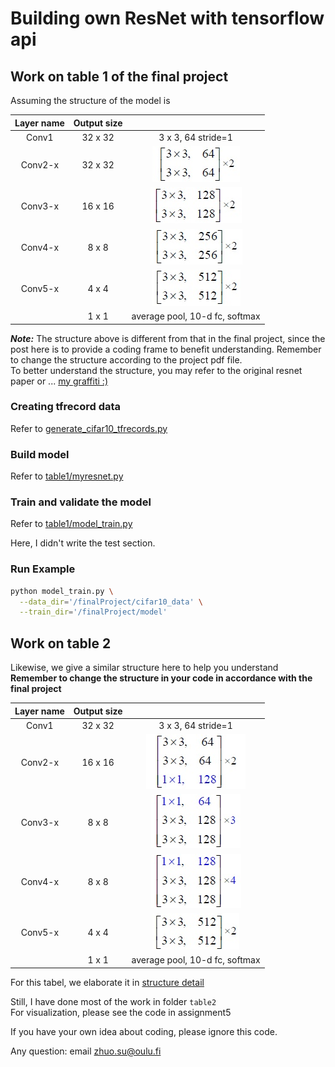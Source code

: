 # Building own ResNet with tensorflow api 
## Work on table 1 of the final project
Assuming the structure of the model is<br> 

|Layer name|Output size| |
|:--------:|:---------:|:--------:|
|Conv1| 32 x 32 | 3 x 3, 64 stride=1 |
|Conv2-x| 32 x 32 |![](images/table1_conv2.jpg)|
|Conv3-x| 16 x 16 |![](images/table1_conv3.jpg)|
|Conv4-x| 8 x 8 |![](images/table1_conv4.jpg)|
|Conv5-x| 4 x 4 |![](images/table1_conv5.jpg)|
| | 1 x 1 | average pool, 10-d fc, softmax |

***Note:*** The structure above is different from that in the final project, since the post here is to provide a coding frame to benefit understanding. Remember to change the structure according to the project pdf file.<br> 
To better understand the structure, you may refer to the original resnet paper or ... [my graffiti :)](images/table1.jpg)<br>

### Creating tfrecord data 
Refer to [generate_cifar10_tfrecords.py](utils/generate_cifar10_tfrecords.py)

### Build model 
Refer to [table1/myresnet.py](table1/myresnet.py)

### Train and validate the model 
Refer to [table1/model_train.py](table1/model_train.py)<br> 

Here, I didn't write the test section.

### Run Example 
```bash 
python model_train.py \
  --data_dir='/finalProject/cifar10_data' \
  --train_dir='/finalProject/model'
```

## Work on table 2 
Likewise, we give a similar structure here to help you understand <br> 
**Remember to change the structure in your code in accordance with the final project**

|Layer name|Output size| |
|:--------:|:---------:|:--------:|
|Conv1| 32 x 32 | 3 x 3, 64 stride=1 |
|Conv2-x| 16 x 16 |![](images/table2_conv2.jpg)|
|Conv3-x| 8 x 8 |![](images/table2_conv3.jpg)|
|Conv4-x| 8 x 8 |![](images/table2_conv4.jpg)|
|Conv5-x| 4 x 4 |![](images/table2_conv5.jpg)|
| | 1 x 1 | average pool, 10-d fc, softmax |

For this tabel, we elaborate it in [structure detail](images/table2.jpg)<br>

Still, I have done most of the work in folder `table2`<br> 
For visualization, please see the code in assignment5

If you have your own idea about coding, please ignore this code. <br> 

Any question: email zhuo.su@oulu.fi
